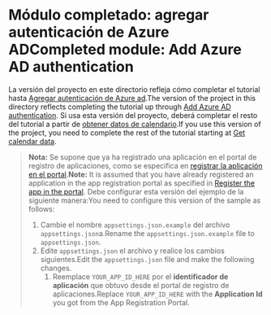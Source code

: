 # <a name="completed-module-add-azure-ad-authentication"></a><span data-ttu-id="04459-101">Módulo completado: agregar autenticación de Azure AD</span><span class="sxs-lookup"><span data-stu-id="04459-101">Completed module: Add Azure AD authentication</span></span>

<span data-ttu-id="04459-102">La versión del proyecto en este directorio refleja cómo completar el tutorial hasta [Agregar autenticación de Azure ad](https://docs.microsoft.com/graph/tutorials/dotnet-core?tutorial-step=3).</span><span class="sxs-lookup"><span data-stu-id="04459-102">The version of the project in this directory reflects completing the tutorial up through [Add Azure AD authentication](https://docs.microsoft.com/graph/tutorials/dotnet-core?tutorial-step=3).</span></span> <span data-ttu-id="04459-103">Si usa esta versión del proyecto, deberá completar el resto del tutorial a partir de [obtener datos de calendario](https://docs.microsoft.com/graph/tutorials/dotnet-core?tutorial-step=4).</span><span class="sxs-lookup"><span data-stu-id="04459-103">If you use this version of the project, you need to complete the rest of the tutorial starting at [Get calendar data](https://docs.microsoft.com/graph/tutorials/dotnet-core?tutorial-step=4).</span></span>

> <span data-ttu-id="04459-104">**Nota:** Se supone que ya ha registrado una aplicación en el portal de registro de aplicaciones, como se especifica en [registrar la aplicación en el portal](https://docs.microsoft.com/graph/tutorials/dotnet-core?tutorial-step=2).</span><span class="sxs-lookup"><span data-stu-id="04459-104">**Note:** It is assumed that you have already registered an application in the app registration portal as specified in [Register the app in the portal](https://docs.microsoft.com/graph/tutorials/dotnet-core?tutorial-step=2).</span></span> <span data-ttu-id="04459-105">Debe configurar esta versión del ejemplo de la siguiente manera:</span><span class="sxs-lookup"><span data-stu-id="04459-105">You need to configure this version of the sample as follows:</span></span>
>
> 1. <span data-ttu-id="04459-106">Cambie el nombre `appsettings.json.example` del archivo `appsettings.json`a.</span><span class="sxs-lookup"><span data-stu-id="04459-106">Rename the `appsettings.json.example` file to `appsettings.json`.</span></span>
> 1. <span data-ttu-id="04459-107">Edite `appsettings.json` el archivo y realice los cambios siguientes.</span><span class="sxs-lookup"><span data-stu-id="04459-107">Edit the `appsettings.json` file and make the following changes.</span></span>
>     1. <span data-ttu-id="04459-108">Reemplace `YOUR_APP_ID_HERE` por el **identificador de aplicación** que obtuvo desde el portal de registro de aplicaciones.</span><span class="sxs-lookup"><span data-stu-id="04459-108">Replace `YOUR_APP_ID_HERE` with the **Application Id** you got from the App Registration Portal.</span></span>
